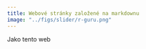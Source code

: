 ```yaml
---
title: Webové stránky založené na markdownu
image: "../figs/slider/r-guru.png"
---
```


Jako tento web
